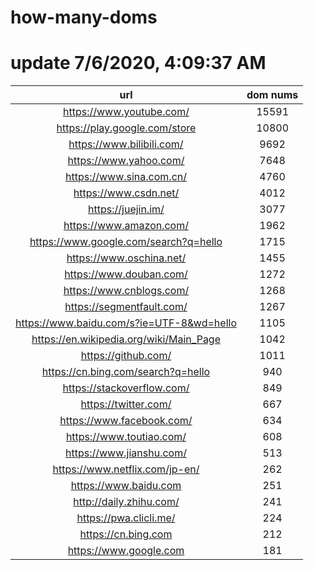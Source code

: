 # how-many-doms

# update 7/6/2020, 4:09:37 AM

url | dom nums
:-: | :-:
https://www.youtube.com/ | 15591
https://play.google.com/store | 10800
https://www.bilibili.com/ | 9692
https://www.yahoo.com/ | 7648
https://www.sina.com.cn/ | 4760
https://www.csdn.net/ | 4012
https://juejin.im/ | 3077
https://www.amazon.com/ | 1962
https://www.google.com/search?q=hello | 1715
https://www.oschina.net/ | 1455
https://www.douban.com/ | 1272
https://www.cnblogs.com/ | 1268
https://segmentfault.com/ | 1267
https://www.baidu.com/s?ie=UTF-8&wd=hello | 1105
https://en.wikipedia.org/wiki/Main_Page | 1042
https://github.com/ | 1011
https://cn.bing.com/search?q=hello | 940
https://stackoverflow.com/ | 849
https://twitter.com/ | 667
https://www.facebook.com/ | 634
https://www.toutiao.com/ | 608
https://www.jianshu.com/ | 513
https://www.netflix.com/jp-en/ | 262
https://www.baidu.com | 251
http://daily.zhihu.com/ | 241
https://pwa.clicli.me/ | 224
https://cn.bing.com | 212
https://www.google.com | 181
